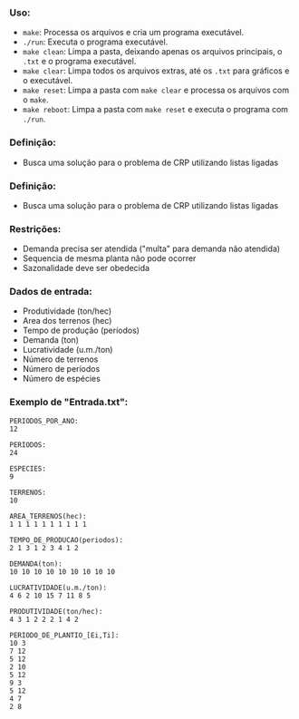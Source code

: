 
### Uso:
- `make`: Processa os arquivos e cria um programa executável.
- `./run`: Executa o programa executável.
- `make clean`: Limpa a pasta, deixando apenas os arquivos principais, o `.txt` e o programa executável.
- `make clear`: Limpa todos os arquivos extras, até os `.txt` para gráficos e o executável.
- `make reset`: Limpa a pasta com `make clear` e processa os arquivos com o `make`.
- `make reboot`: Limpa a pasta com `make reset` e executa o programa com `./run`.

### Definição:
- Busca uma solução para o problema de CRP utilizando listas ligadas

### Definição:
- Busca uma solução para o problema de CRP utilizando listas ligadas

### Restrições:
- Demanda precisa ser atendida ("multa" para demanda não atendida)
- Sequencia de mesma planta não pode ocorrer
- Sazonalidade deve ser obedecida
		

### Dados de entrada:
- Produtividade (ton/hec)
- Area dos terrenos (hec)
- Tempo de produção (períodos)
- Demanda (ton)
- Lucratividade (u.m./ton)
- Número de terrenos
- Número de períodos
- Número de espécies
	

### Exemplo de "Entrada.txt":
```
PERIODOS_POR_ANO:
12

PERIODOS:
24

ESPECIES:
9

TERRENOS:
10

AREA_TERRENOS(hec):
1 1 1 1 1 1 1 1 1 1

TEMPO_DE_PRODUCAO(periodos):
2 1 3 1 2 3 4 1 2  

DEMANDA(ton):
10 10 10 10 10 10 10 10 10 

LUCRATIVIDADE(u.m./ton):
4 6 2 10 15 7 11 8 5 

PRODUTIVIDADE(ton/hec):
4 3 1 2 2 2 1 4 2

PERIODO_DE_PLANTIO_[Ei,Ti]:
10 3
7 12
5 12
2 10
5 12
9 3
5 12
4 7
2 8
```
